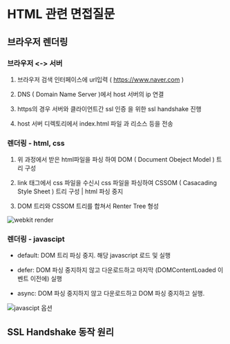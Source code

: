 # HTML 관련 면접질문

## 브라우저 렌더링

### 브라우저 <-> 서버

1. 브라우저 검색 인터페이스에 url입력 ( <https://www.naver.com> )

2. DNS ( Domain Name Server )에서 host 서버의 ip 연결

3. https의 경우 서버와 클라이언트간 ssl 인증 을 위한 ssl handshake 진행

4. host 서버 디렉토리에서 index.html 파일 과 리소스 등을 전송

### 렌더링 - html, css

1. 위 과정에서 받은 html파일을 파싱 하여 DOM ( Document Obeject Model ) 트리 구성

2. link 태그에서 css 파일을 수신시 css 파일을 파싱하여 CSSOM ( Casacading Style Sheet ) 트리 구성 | html 파싱 중지

3. DOM 트리와 CSSOM 트리를 합쳐서 Renter Tree 형성

![webkit render](https://taligarsiel.com/Projects/webkitflow.png)

### 렌더링 - javascipt

- default: DOM 트리 파싱 중지. 해당 javascript 로드 및 실행

- defer: DOM 파싱 중지하지 않고 다운로드하고 마지막 (DOMContentLoaded 이벤트 이전에) 실행

- async: DOM 파싱 중지하지 않고 다운로드하고 DOM 파싱 중지하고 실행.

![javascipt 옵션](https://kimlog.me/static/7b56046cd820d53017f5fa7124ba2255/44a54/script_load.png)

## SSL Handshake 동작 원리

